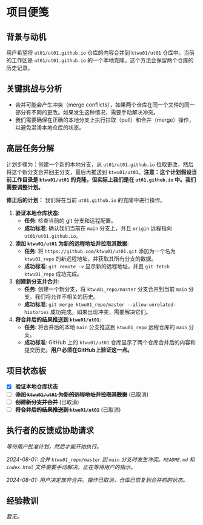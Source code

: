 # 项目便笺

## 背景与动机

用户希望将 `ut01/ut01.github.io` 仓库的内容合并到 `ktwu01/ut01` 仓库中。当前的工作区是 `ut01/ut01.github.io` 的一个本地克隆。这个方法会保留两个仓库的历史记录。

## 关键挑战与分析

- 合并可能会产生冲突（merge conflicts），如果两个仓库在同一个文件的同一部分有不同的更改。如果发生这种情况，需要手动解决冲突。
- 我们需要确保在正确的本地分支上执行拉取（pull）和合并（merge）操作，以避免混淆本地仓库的状态。

## 高层任务分解

计划步骤为：创建一个新的本地分支，从 `ut01/ut01.github.io` 拉取更改，然后将这个新分支合并回主分支，最后再推送到 `ktwu01/ut01`。**注意：这个计划假设当前工作目录是 `ktwu01/ut01` 的克隆，但实际上我们是在 `ut01.github.io` 中。我们需要调整计划。**

**修正后的计划：** 我们将在当前 `ut01.github.io` 的克隆中进行操作。

1.  **验证本地仓库状态**:
    - **任务**: 检查当前的 git 分支和远程配置。
    - **成功标准**: 确认我们当前在 `main` 分支上，并且 `origin` 远程指向 `ut01/ut01.github.io`。
2.  **添加 `ktwu01/ut01` 为新的远程地址并拉取其数据**:
    - **任务**: 将 `https://github.com/ktwu01/ut01.git` 添加为一个名为 `ktwu01_repo` 的新远程地址，并获取其所有分支的数据。
    - **成功标准**: `git remote -v` 显示新的远程地址，并且 `git fetch ktwu01_repo` 成功完成。
3.  **创建新分支并合并**:
    - **任务**: 创建一个新分支，将 `ktwu01_repo/master` 分支合并到当前 `main` 分支。我们将允许不相关的历史。
    - **成功标准**: `git merge ktwu01_repo/master --allow-unrelated-histories` 成功完成。如果出现冲突，需要解决它们。
4.  **将合并后的结果推送到 `ktwu01/ut01`**:
    - **任务**: 将合并后的本地 `main` 分支推送到 `ktwu01_repo` 远程仓库的 `main` 分支。
    - **成功标准**: GitHub 上的 `ktwu01/ut01` 仓库显示了两个仓库合并后的内容和提交历史。**用户必须在GitHub上验证这一点。**

## 项目状态板

- [x] **验证本地仓库状态**
- [ ] ~~**添加 `ktwu01/ut01` 为新的远程地址并拉取其数据**~~ (已取消)
- [ ] ~~**创建新分支并合并**~~ (已取消)
- [ ] ~~**将合并后的结果推送到 `ktwu01/ut01`**~~ (已取消)

## 执行者的反馈或协助请求

*等待用户批准计划，然后才能开始执行。*

*2024-08-01: 合并 `ktwu01_repo/master` 到 `main` 分支时发生冲突。`README.md` 和 `index.html` 文件需要手动解决。正在等待用户的指示。*

*2024-08-01: 用户决定放弃合并。操作已取消，仓库已恢复到合并前的状态。*

## 经验教训

*暂无。* 